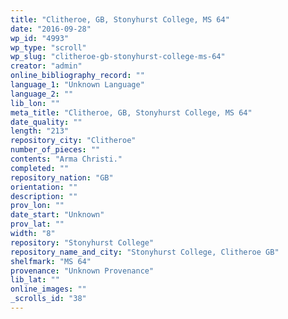 ```yaml
---
title: "Clitheroe, GB, Stonyhurst College, MS 64"
date: "2016-09-28"
wp_id: "4993"
wp_type: "scroll"
wp_slug: "clitheroe-gb-stonyhurst-college-ms-64"
creator: "admin"
online_bibliography_record: ""
language_1: "Unknown Language"
language_2: ""
lib_lon: ""
meta_title: "Clitheroe, GB, Stonyhurst College, MS 64"
date_quality: ""
length: "213"
repository_city: "Clitheroe"
number_of_pieces: ""
contents: "Arma Christi."
completed: ""
repository_nation: "GB"
orientation: ""
description: ""
prov_lon: ""
date_start: "Unknown"
prov_lat: ""
width: "8"
repository: "Stonyhurst College"
repository_name_and_city: "Stonyhurst College, Clitheroe GB"
shelfmark: "MS 64"
provenance: "Unknown Provenance"
lib_lat: ""
online_images: ""
_scrolls_id: "38"
---
```



